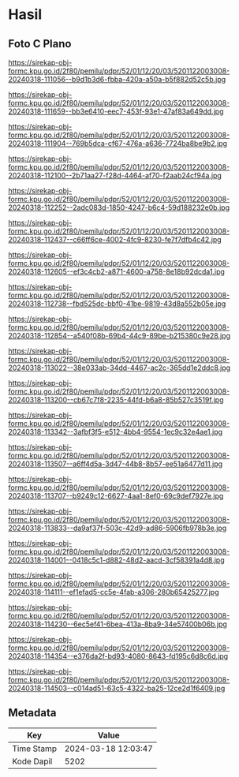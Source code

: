# Hasil

## Foto C Plano

https://sirekap-obj-formc.kpu.go.id/2f80/pemilu/pdpr/52/01/12/20/03/5201122003008-20240318-111056--b9d1b3d6-fbba-420a-a50a-b5f882d52c5b.jpg

https://sirekap-obj-formc.kpu.go.id/2f80/pemilu/pdpr/52/01/12/20/03/5201122003008-20240318-111659--bb3e6410-eec7-453f-93e1-47af83a649dd.jpg

https://sirekap-obj-formc.kpu.go.id/2f80/pemilu/pdpr/52/01/12/20/03/5201122003008-20240318-111904--769b5dca-cf67-476a-a636-7724ba8be9b2.jpg

https://sirekap-obj-formc.kpu.go.id/2f80/pemilu/pdpr/52/01/12/20/03/5201122003008-20240318-112100--2b71aa27-f28d-4464-af70-f2aab24cf94a.jpg

https://sirekap-obj-formc.kpu.go.id/2f80/pemilu/pdpr/52/01/12/20/03/5201122003008-20240318-112252--2adc083d-1850-4247-b6c4-59d188232e0b.jpg

https://sirekap-obj-formc.kpu.go.id/2f80/pemilu/pdpr/52/01/12/20/03/5201122003008-20240318-112437--c66ff6ce-4002-4fc9-8230-fe7f7dfb4c42.jpg

https://sirekap-obj-formc.kpu.go.id/2f80/pemilu/pdpr/52/01/12/20/03/5201122003008-20240318-112605--ef3c4cb2-a871-4600-a758-8e18b92dcda1.jpg

https://sirekap-obj-formc.kpu.go.id/2f80/pemilu/pdpr/52/01/12/20/03/5201122003008-20240318-112738--fbd525dc-bbf0-41be-9819-43d8a552b05e.jpg

https://sirekap-obj-formc.kpu.go.id/2f80/pemilu/pdpr/52/01/12/20/03/5201122003008-20240318-112854--a540f08b-69b4-44c9-89be-b215380c9e28.jpg

https://sirekap-obj-formc.kpu.go.id/2f80/pemilu/pdpr/52/01/12/20/03/5201122003008-20240318-113022--38e033ab-34dd-4467-ac2c-365dd1e2ddc8.jpg

https://sirekap-obj-formc.kpu.go.id/2f80/pemilu/pdpr/52/01/12/20/03/5201122003008-20240318-113200--cb67c7f8-2235-44fd-b6a8-85b527c3519f.jpg

https://sirekap-obj-formc.kpu.go.id/2f80/pemilu/pdpr/52/01/12/20/03/5201122003008-20240318-113342--3afbf3f5-e512-4bb4-9554-1ec9c32e4ae1.jpg

https://sirekap-obj-formc.kpu.go.id/2f80/pemilu/pdpr/52/01/12/20/03/5201122003008-20240318-113507--a6ff4d5a-3d47-44b8-8b57-ee51a6477d11.jpg

https://sirekap-obj-formc.kpu.go.id/2f80/pemilu/pdpr/52/01/12/20/03/5201122003008-20240318-113707--b9249c12-6627-4aa1-8ef0-69c9def7927e.jpg

https://sirekap-obj-formc.kpu.go.id/2f80/pemilu/pdpr/52/01/12/20/03/5201122003008-20240318-113833--da9af37f-503c-42d9-ad86-5906fb978b3e.jpg

https://sirekap-obj-formc.kpu.go.id/2f80/pemilu/pdpr/52/01/12/20/03/5201122003008-20240318-114001--0418c5c1-d882-48d2-aacd-3cf58391a4d8.jpg

https://sirekap-obj-formc.kpu.go.id/2f80/pemilu/pdpr/52/01/12/20/03/5201122003008-20240318-114111--ef1efad5-cc5e-4fab-a306-280b65425277.jpg

https://sirekap-obj-formc.kpu.go.id/2f80/pemilu/pdpr/52/01/12/20/03/5201122003008-20240318-114230--6ec5ef41-6bea-413a-8ba9-34e57400b06b.jpg

https://sirekap-obj-formc.kpu.go.id/2f80/pemilu/pdpr/52/01/12/20/03/5201122003008-20240318-114354--e376da2f-bd93-4080-8643-fd195c6d8c6d.jpg

https://sirekap-obj-formc.kpu.go.id/2f80/pemilu/pdpr/52/01/12/20/03/5201122003008-20240318-114503--c014ad51-63c5-4322-ba25-12ce2d1f6409.jpg


## Metadata

| Key        | Value               |
| ---------- | ------------------- |
| Time Stamp | 2024-03-18 12:03:47 |
| Kode Dapil | 5202                |



